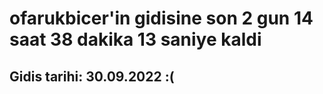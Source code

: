 # ofarukbicer'in gidisine son 2 gun 14 saat 38 dakika 13 saniye kaldi

## Gidis tarihi: 30.09.2022 :(